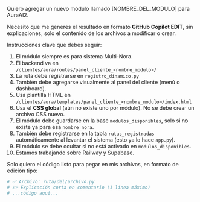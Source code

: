 Quiero agregar un nuevo módulo llamado [NOMBRE_DEL_MODULO] para AuraAI2.

Necesito que me generes el resultado en formato **GitHub Copilot EDIT**, sin explicaciones, solo el contenido de los archivos a modificar o crear.

Instrucciones clave que debes seguir:

1. El módulo siempre es para sistema Multi-Nora.
2. El backend va en `/clientes/aura/routes/panel_cliente_<nombre_modulo>/`
3. La ruta debe registrarse en `registro_dinamico.py`
4. También debe agregarse visualmente al panel del cliente (menú o dashboard).
5. Usa plantilla HTML en `/clientes/aura/templates/panel_cliente_<nombre_modulo>/index.html`
6. Usa el **CSS global** (aún no existe uno por módulo). No se debe crear un archivo CSS nuevo.
7. El módulo debe guardarse en la base `modulos_disponibles`, solo si no existe ya para esa `nombre_nora`.
8. También debe registrarse en la tabla `rutas_registradas` automáticamente al levantar el sistema (esto ya lo hace `app.py`).
9. El módulo se debe ocultar si no está activado en `modulos_disponibles`.
10. Estamos trabajando sobre Railway y Supabase.

Solo quiero el código listo para pegar en mis archivos, en formato de edición tipo:

```python
# ✅ Archivo: ruta/del/archivo.py
# 👉 Explicación corta en comentario (1 línea máximo)
# ...código aquí...
